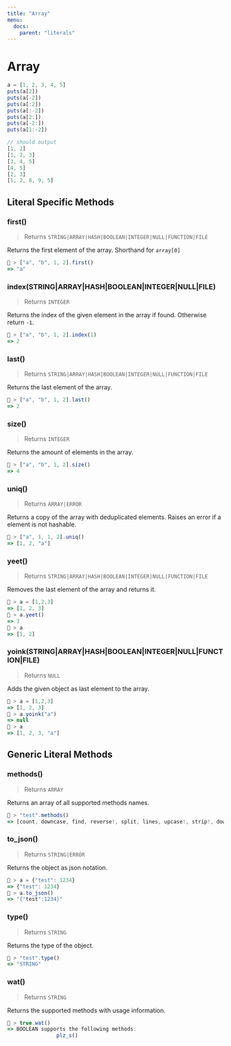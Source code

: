 ```yaml
---
title: "Array"
menu:
  docs:
    parent: "literals"
---
```

# Array




```js
a = [1, 2, 3, 4, 5]
puts(a[2])
puts(a[-2])
puts(a[:2])
puts(a[:-2])
puts(a[2:])
puts(a[-2:])
puts(a[1:-2])

// should output
[1, 2]
[1, 2, 3]
[3, 4, 5]
[4, 5]
[2, 3]
[1, 2, 8, 9, 5]

```

## Literal Specific Methods

### first()
> Returns `STRING|ARRAY|HASH|BOOLEAN|INTEGER|NULL|FUNCTION|FILE`

Returns the first element of the array. Shorthand for `array[0]`


```js
🚀 > ["a", "b", 1, 2].first()
=> "a"
```


### index(STRING|ARRAY|HASH|BOOLEAN|INTEGER|NULL|FILE)
> Returns `INTEGER`

Returns the index of the given element in the array if found. Otherwise return `-1`.


```js
🚀 > ["a", "b", 1, 2].index(1)
=> 2
```


### last()
> Returns `STRING|ARRAY|HASH|BOOLEAN|INTEGER|NULL|FUNCTION|FILE`

Returns the last element of the array.


```js
🚀 > ["a", "b", 1, 2].last()
=> 2
```


### size()
> Returns `INTEGER`

Returns the amount of elements in the array.


```js
🚀 > ["a", "b", 1, 2].size()
=> 4
```


### uniq()
> Returns `ARRAY|ERROR`

Returns a copy of the array with deduplicated elements. Raises an error if a element is not hashable.


```js
🚀 > ["a", 1, 1, 2].uniq()
=> [1, 2, "a"]
```


### yeet()
> Returns `STRING|ARRAY|HASH|BOOLEAN|INTEGER|NULL|FUNCTION|FILE`

Removes the last element of the array and returns it.


```js
🚀 > a = [1,2,3]
=> [1, 2, 3]
🚀 > a.yeet()
=> 3
🚀 > a
=> [1, 2]
```


### yoink(STRING|ARRAY|HASH|BOOLEAN|INTEGER|NULL|FUNCTION|FILE)
> Returns `NULL`

Adds the given object as last element to the array.


```js
🚀 > a = [1,2,3]
=> [1, 2, 3]
🚀 > a.yoink("a")
=> null
🚀 > a
=> [1, 2, 3, "a"]
```



## Generic Literal Methods

### methods()
> Returns `ARRAY`

Returns an array of all supported methods names.

```js
🚀 > "test".methods()
=> [count, downcase, find, reverse!, split, lines, upcase!, strip!, downcase!, size, plz_i, replace, reverse, strip, upcase]
```

### to_json()
> Returns `STRING|ERROR`

Returns the object as json notation.

```js
🚀 > a = {"test": 1234}
=> {"test": 1234}
🚀 > a.to_json()
=> "{"test":1234}"
```

### type()
> Returns `STRING`

Returns the type of the object.

```js
🚀 > "test".type()
=> "STRING"
```

### wat()
> Returns `STRING`

Returns the supported methods with usage information.

```js
🚀 > true.wat()
=> BOOLEAN supports the following methods:
				plz_s()
```
